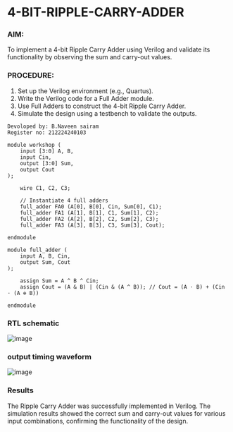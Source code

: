 # 4-BIT-RIPPLE-CARRY-ADDER
###  AIM:
 To implement a 4-bit Ripple Carry Adder using Verilog and validate its functionality by observing the sum and carry-out values.
### PROCEDURE:

1. Set up the Verilog environment (e.g., Quartus).
2. Write the Verilog code for a Full Adder module.
3. Use Full Adders to construct the 4-bit Ripple Carry Adder.
4. Simulate the design using a testbench to validate the outputs.
```
Devoloped by: B.Naveen sairam
Register no: 212224240103
```
```
module workshop (
    input [3:0] A, B,      
    input Cin,             
    output [3:0] Sum,      
    output Cout
);

    wire C1, C2, C3;      

    // Instantiate 4 full adders
    full_adder FA0 (A[0], B[0], Cin, Sum[0], C1);  
    full_adder FA1 (A[1], B[1], C1, Sum[1], C2);
    full_adder FA2 (A[2], B[2], C2, Sum[2], C3);
    full_adder FA3 (A[3], B[3], C3, Sum[3], Cout); 

endmodule 

module full_adder (
    input A, B, Cin,      
    output Sum, Cout       
);

    assign Sum = A ^ B ^ Cin;    
    assign Cout = (A & B) | (Cin & (A ^ B)); // Cout = (A ⋅ B) + (Cin ⋅ (A ⊕ B))

endmodule
```
### RTL schematic
![image](https://github.com/user-attachments/assets/9312f2a2-2acf-4fa0-a00c-b024d5d6d9d7)
### output timing waveform
![image](https://github.com/user-attachments/assets/d32c21fa-f192-4b5b-906a-7e4e0a4a25c6)
### Results
The Ripple Carry Adder was successfully implemented in Verilog. The simulation results showed the correct sum and carry-out values for various input combinations, confirming the functionality of the design.
